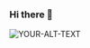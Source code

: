 ### Hi there 👋

<picture>
 <source media="(prefers-color-scheme: dark)" srcset="https://media.licdn.com/dms/image/D4D16AQG9wswAEdrjLQ/profile-displaybackgroundimage-shrink_350_1400/0/1694532217441?e=1704931200&v=beta&t=4IKV0OfXpoEbMiR5BPR6uEqIoJqLQRX4d9TTkyz_UAM">
 <source media="(prefers-color-scheme: light)" srcset="https://media.licdn.com/dms/image/D4D16AQG9wswAEdrjLQ/profile-displaybackgroundimage-shrink_350_1400/0/1694532217441?e=1704931200&v=beta&t=4IKV0OfXpoEbMiR5BPR6uEqIoJqLQRX4d9TTkyz_UAM">
 <img alt="YOUR-ALT-TEXT" src="https://media.licdn.com/dms/image/D4D16AQG9wswAEdrjLQ/profile-displaybackgroundimage-shrink_350_1400/0/1694532217441?e=1704931200&v=beta&t=4IKV0OfXpoEbMiR5BPR6uEqIoJqLQRX4d9TTkyz_UAM">
</picture>
